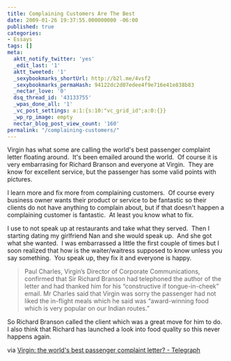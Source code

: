 ```yaml
---
title: Complaining Customers Are The Best
date: 2009-01-26 19:37:55.000000000 -06:00
published: true
categories:
- Essays
tags: []
meta:
  aktt_notify_twitter: 'yes'
  _edit_last: '1'
  aktt_tweeted: '1'
  _sexybookmarks_shortUrl: http://b2l.me/4vsf2
  _sexybookmarks_permaHash: 94122dc2d07edee4f9e716e41e838b83
  _nectar_love: '0'
  dsq_thread_id: '43133755'
  _wpas_done_all: '1'
  _vc_post_settings: a:1:{s:10:"vc_grid_id";a:0:{}}
  _wp_rp_image: empty
  nectar_blog_post_view_count: '160'
permalink: "/complaining-customers/"
---
```

Virgin has what some are calling the world's best passenger complaint letter floating around.  It's been emailed around the world.  Of course it is very embarrasing for Richard Branson and everyone at Virgin.  They are know for excellent service, but the passenger has some valid points with pictures.

I learn more and fix more from complaining customers.  Of course every business owner wants their product or service to be fantastic so their clients do not have anything to complain about, but if that doesn't happen a complaining customer is fantastic.  At least you know what to fix.

I use to not speak up at restaurants and take what they served.  Then I starting dating my girlfriend Nan and she would speak up.  And she got what she wanted.  I was embarrassed a little the first couple of times but I soon realized that how is the waiter/waitress supposed to know unless you say something.  You speak up, they fix it and everyone is happy.</p>
<blockquote><p>Paul Charles, Virgin’s Director of Corporate Communications, confirmed that         Sir Richard Branson had telephoned the author of the letter and had         thanked him for his “constructive if tongue-in-cheek” email. Mr Charles         said that Virgin was sorry the passenger had not liked the in-flight         meals which he said was “award-winning food which is very popular on our         Indian routes.”</p></blockquote>
<p>So Richard Branson called the client which was a great move for him to do.  I also think that Richard has launched a look into food quality so this never happens again.

via <a href="http://www.telegraph.co.uk/travel/travelnews/4344890/Virgin-the-worlds-best-passenger-complaint-letter.html" rel="nofollow">Virgin: the world's best passenger complaint letter? - Telegraph</a></p>
